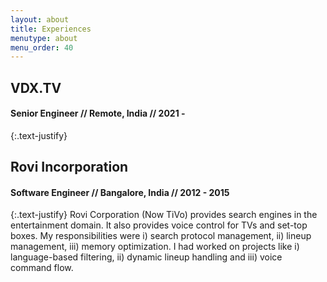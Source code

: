 ```yaml
---
layout: about
title: Experiences
menutype: about
menu_order: 40
---
```


## VDX.TV
#### Senior Engineer // Remote, India // 2021 - 
{:.text-justify}

## Rovi Incorporation
#### Software Engineer // Bangalore, India // 2012 - 2015

{:.text-justify}
Rovi Corporation (Now TiVo) provides search engines in the entertainment domain. It also provides voice control for TVs and set-top boxes. My responsibilities were i) search protocol management, ii) lineup management, iii) memory optimization. I had worked on projects like i) language-based filtering, ii) dynamic lineup handling and iii) voice command flow.
